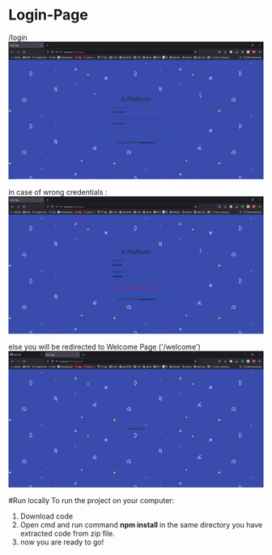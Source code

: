 # Login-Page
/login
<img src="https://github.com/bhavyak13/Login-Page/blob/master/src/images/login%20Page.png">

in case of wrong credentials : 
<img src="https://github.com/bhavyak13/Login-Page/blob/master/src/images/WrongCredentialsCase.png">

else you will be redirected to Welcome Page ('/welcome')
<img src="https://github.com/bhavyak13/Login-Page/blob/master/src/images/welcomepage.png">

#Run locally
To run the project on your computer:
1. Download code 
2. Open cmd and run command <b>npm install </b> in the same directory you have extracted code from zip file.
3. now you are ready to go!
